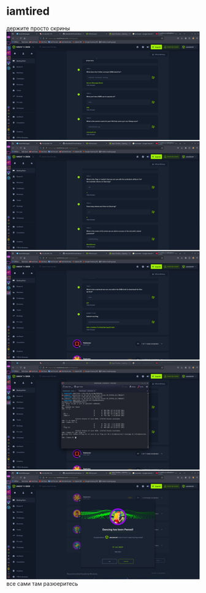 # iamtired
держите просто скрины 
![](Screenshot_20250731_125119.png)
![](Screenshot_20250731_125129.png)
![](Screenshot_20250731_125137.png)
![](Screenshot_20250731_125153.png)
![](Screenshot_20250731_125025.png)
все сами там разюеритесь 
